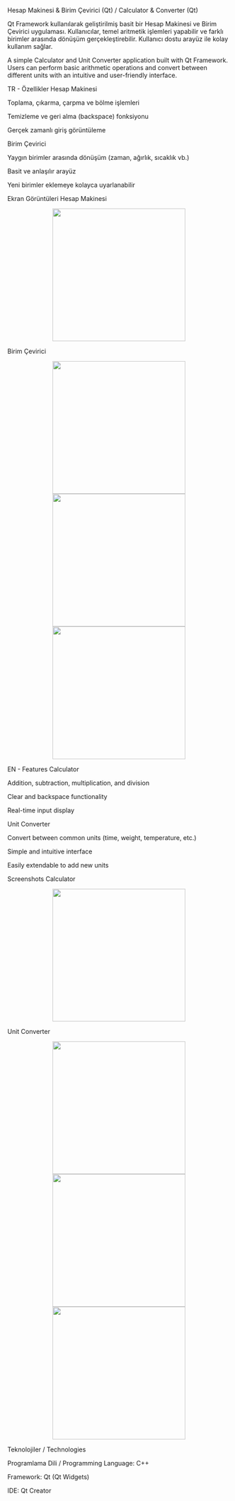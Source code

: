 Hesap Makinesi & Birim Çevirici (Qt) / Calculator & Converter (Qt)

Qt Framework kullanılarak geliştirilmiş basit bir Hesap Makinesi ve Birim Çevirici uygulaması. Kullanıcılar, temel aritmetik işlemleri yapabilir ve farklı birimler arasında dönüşüm gerçekleştirebilir. Kullanıcı dostu arayüz ile kolay kullanım sağlar.

A simple Calculator and Unit Converter application built with Qt Framework. Users can perform basic arithmetic operations and convert between different units with an intuitive and user-friendly interface.

TR - Özellikler
Hesap Makinesi

Toplama, çıkarma, çarpma ve bölme işlemleri

Temizleme ve geri alma (backspace) fonksiyonu

Gerçek zamanlı giriş görüntüleme

Birim Çevirici

Yaygın birimler arasında dönüşüm (zaman, ağırlık, sıcaklık vb.)

Basit ve anlaşılır arayüz

Yeni birimler eklemeye kolayca uyarlanabilir

Ekran Görüntüleri
Hesap Makinesi
<p align="center"> <img src="calculator.png" width="300"/> </p>
Birim Çevirici
<p align="center"> <img src="timeconverter.png" width="300"/> <img src="weightconverter.png" width="300"/> <img src="tempconverter.png" width="300"/> </p>
EN - Features
Calculator

Addition, subtraction, multiplication, and division

Clear and backspace functionality

Real-time input display

Unit Converter

Convert between common units (time, weight, temperature, etc.)

Simple and intuitive interface

Easily extendable to add new units

Screenshots
Calculator
<p align="center"> <img src="calculator.png" width="300"/> </p>
Unit Converter
<p align="center"> <img src="timeconverter.png" width="300"/> <img src="weightconverter.png" width="300"/> <img src="tempconverter.png" width="300"/> </p>
Teknolojiler / Technologies

Programlama Dili / Programming Language: C++

Framework: Qt (Qt Widgets)

IDE: Qt Creator
